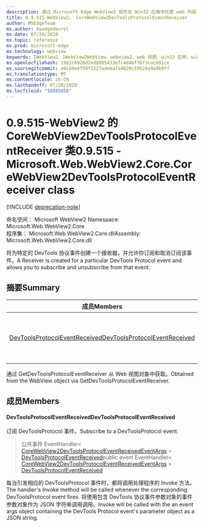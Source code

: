 ```yaml
---
description: 通过 Microsoft Edge WebView2 控件在 Win32 应用中托管 web 内容
title: 0.9.515-WebView2。 CoreWebView2DevToolsProtocolEventReceiver
author: MSEdgeTeam
ms.author: msedgedevrel
ms.date: 07/20/2020
ms.topic: reference
ms.prod: microsoft-edge
ms.technology: webview
keywords: IWebView2、IWebView2WebView、webview2、web 视图、win32 应用、win32、edge、ICoreWebView2、ICoreWebView2Controller、浏览器控件、边缘 html
ms.openlocfilehash: 1982c6926d2ed8805433efc4d46ff6f3cac691ce
ms.sourcegitcommit: e0cb9e6f59f222fade6afa4829c59524a9a9b9ff
ms.translationtype: MT
ms.contentlocale: zh-CN
ms.lasthandoff: 07/20/2020
ms.locfileid: "10885056"
---
```

# <span data-ttu-id="40efb-104">0.9.515-WebView2 的 CoreWebView2DevToolsProtocolEventReceiver 类</span><span class="sxs-lookup"><span data-stu-id="40efb-104">0.9.515 - Microsoft.Web.WebView2.Core.CoreWebView2DevToolsProtocolEventReceiver class</span></span> 

[!INCLUDE [deprecation-note](../../includes/deprecation-note.md)]

<span data-ttu-id="40efb-105">命名空间： Microsoft WebView2 </span><span class="sxs-lookup"><span data-stu-id="40efb-105">Namespace: Microsoft.Web.WebView2.Core</span></span>\
<span data-ttu-id="40efb-106">程序集： Microsoft.Web.WebView2.Core.dll</span><span class="sxs-lookup"><span data-stu-id="40efb-106">Assembly: Microsoft.Web.WebView2.Core.dll</span></span>

<span data-ttu-id="40efb-107">将为特定的 DevTools 协议事件创建一个接收器，并允许你订阅和取消订阅该事件。</span><span class="sxs-lookup"><span data-stu-id="40efb-107">A Receiver is created for a particular DevTools Protocol event and allows you to subscribe and unsubscribe from that event.</span></span>

## <span data-ttu-id="40efb-108">摘要</span><span class="sxs-lookup"><span data-stu-id="40efb-108">Summary</span></span>

 <span data-ttu-id="40efb-109">成员</span><span class="sxs-lookup"><span data-stu-id="40efb-109">Members</span></span>                        | <span data-ttu-id="40efb-110">描述</span><span class="sxs-lookup"><span data-stu-id="40efb-110">Descriptions</span></span>
--------------------------------|---------------------------------------------
[<span data-ttu-id="40efb-111">DevToolsProtocolEventReceived</span><span class="sxs-lookup"><span data-stu-id="40efb-111">DevToolsProtocolEventReceived</span></span>](#devtoolsprotocoleventreceived) | <span data-ttu-id="40efb-112">订阅 DevToolsProtocol 事件。</span><span class="sxs-lookup"><span data-stu-id="40efb-112">Subscribe to a DevToolsProtocol event.</span></span>

<span data-ttu-id="40efb-113">通过 GetDevToolsProtocolEventReceiver 从 Web 视图对象中获取。</span><span class="sxs-lookup"><span data-stu-id="40efb-113">Obtained from the WebView object via GetDevToolsProtocolEventReceiver.</span></span>

## <span data-ttu-id="40efb-114">成员</span><span class="sxs-lookup"><span data-stu-id="40efb-114">Members</span></span>

#### <span data-ttu-id="40efb-115">DevToolsProtocolEventReceived</span><span class="sxs-lookup"><span data-stu-id="40efb-115">DevToolsProtocolEventReceived</span></span> 

<span data-ttu-id="40efb-116">订阅 DevToolsProtocol 事件。</span><span class="sxs-lookup"><span data-stu-id="40efb-116">Subscribe to a DevToolsProtocol event.</span></span>

> <span data-ttu-id="40efb-117">公共事件 EventHandler< [CoreWebView2DevToolsProtocolEventReceivedEventArgs](microsoft-web-webview2-core-corewebview2devtoolsprotocoleventreceivedeventargs.md)  >  [DevToolsProtocolEventReceived](#devtoolsprotocoleventreceived)</span><span class="sxs-lookup"><span data-stu-id="40efb-117">public event EventHandler< [CoreWebView2DevToolsProtocolEventReceivedEventArgs](microsoft-web-webview2-core-corewebview2devtoolsprotocoleventreceivedeventargs.md) > [DevToolsProtocolEventReceived](#devtoolsprotocoleventreceived)</span></span>

<span data-ttu-id="40efb-118">每当引发相应的 DevToolsProtocol 事件时，都将调用处理程序的 Invoke 方法。</span><span class="sxs-lookup"><span data-stu-id="40efb-118">The handler's Invoke method will be called whenever the corresponding DevToolsProtocol event fires.</span></span> <span data-ttu-id="40efb-119">将使用包含 DevTools 协议事件参数对象的事件参数对象作为 JSON 字符串调用调用。</span><span class="sxs-lookup"><span data-stu-id="40efb-119">Invoke will be called with the an event args object containing the DevTools Protocol event's parameter object as a JSON string.</span></span>

